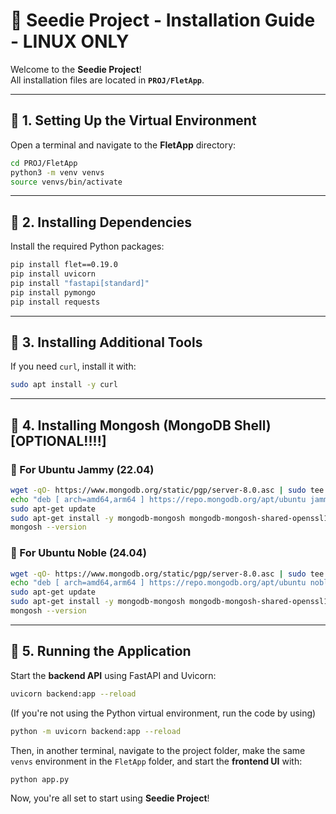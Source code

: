 # 🌱 Seedie Project - Installation Guide - LINUX ONLY

Welcome to the **Seedie Project**!  
All installation files are located in **`PROJ/FletApp`**.

---

## 📌 1. Setting Up the Virtual Environment  
Open a terminal and navigate to the **FletApp** directory:  

```bash
cd PROJ/FletApp
python3 -m venv venvs
source venvs/bin/activate
```

---

## 📌 2. Installing Dependencies  
Install the required Python packages:

```bash
pip install flet==0.19.0
pip install uvicorn
pip install "fastapi[standard]"
pip install pymongo
pip install requests
```

---

## 📌 3. Installing Additional Tools  

If you need `curl`, install it with:

```bash
sudo apt install -y curl
```

---

## 📌 4. Installing Mongosh (MongoDB Shell)  [OPTIONAL!!!!]

### 🔹 For Ubuntu Jammy (22.04)  

```bash
wget -qO- https://www.mongodb.org/static/pgp/server-8.0.asc | sudo tee /etc/apt/trusted.gpg.d/server-8.0.asc
echo "deb [ arch=amd64,arm64 ] https://repo.mongodb.org/apt/ubuntu jammy/mongodb-org/8.0 multiverse" | sudo tee /etc/apt/sources.list.d/mongodb-org-8.0.list
sudo apt-get update
sudo apt-get install -y mongodb-mongosh mongodb-mongosh-shared-openssl11 mongodb-mongosh-shared-openssl3
mongosh --version
```

### 🔹 For Ubuntu Noble (24.04)  

```bash
wget -qO- https://www.mongodb.org/static/pgp/server-8.0.asc | sudo tee /etc/apt/trusted.gpg.d/server-8.0.asc
echo "deb [ arch=amd64,arm64 ] https://repo.mongodb.org/apt/ubuntu noble/mongodb-org/8.0 multiverse" | sudo tee /etc/apt/sources.list.d/mongodb-org-8.0.list
sudo apt-get update
sudo apt-get install -y mongodb-mongosh mongodb-mongosh-shared-openssl11 mongodb-mongosh-shared-openssl3
mongosh --version
```

---

## 📌 5. Running the Application  

Start the **backend API** using FastAPI and Uvicorn:

```bash
uvicorn backend:app --reload
```

(If you're not using the Python virtual environment, run the code by using)
```bash
python -m uvicorn backend:app --reload
```

Then, in another terminal, navigate to the project folder, make the same ```venvs``` environment in the ```FletApp``` folder, and start the **frontend UI** with:

```bash
python app.py
```

Now, you're all set to start using **Seedie Project**! 
